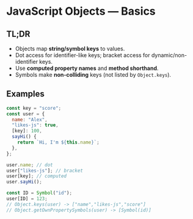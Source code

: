 # JavaScript Objects — Basics

## TL;DR

- Objects map **string/symbol keys** to values.
- Dot access for identifier-like keys; bracket access for dynamic/non-identifier keys.
- Use **computed property names** and **method shorthand**.
- Symbols make **non-colliding** keys (not listed by `Object.keys`).

## Examples

```js
const key = "score";
const user = {
  name: "Alex",
  "likes-js": true,
  [key]: 100,
  sayHi() {
    return `Hi, I'm ${this.name}`;
  },
};

user.name; // dot
user["likes-js"]; // bracket
user[key]; // computed
user.sayHi();

const ID = Symbol("id");
user[ID] = 123;
// Object.keys(user) -> ["name","likes-js","score"]
// Object.getOwnPropertySymbols(user) -> [Symbol(id)]
```
